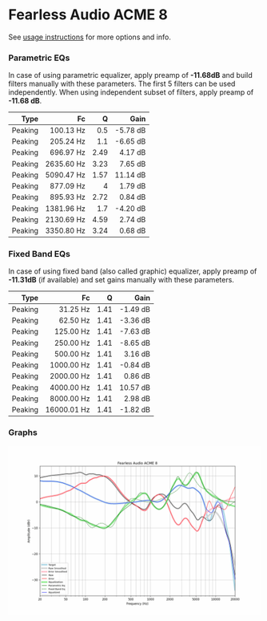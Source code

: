 # Fearless Audio ACME 8
See [usage instructions](https://github.com/jaakkopasanen/AutoEq#usage) for more options and info.

### Parametric EQs
In case of using parametric equalizer, apply preamp of **-11.68dB** and build filters manually
with these parameters. The first 5 filters can be used independently.
When using independent subset of filters, apply preamp of **-11.68 dB**.

| Type    | Fc         |    Q | Gain     |
|--------:|-----------:|-----:|---------:|
| Peaking | 100.13 Hz  | 0.5  | -5.78 dB |
| Peaking | 205.24 Hz  | 1.1  | -6.65 dB |
| Peaking | 696.97 Hz  | 2.49 | 4.17 dB  |
| Peaking | 2635.60 Hz | 3.23 | 7.65 dB  |
| Peaking | 5090.47 Hz | 1.57 | 11.14 dB |
| Peaking | 877.09 Hz  | 4    | 1.79 dB  |
| Peaking | 895.93 Hz  | 2.72 | 0.84 dB  |
| Peaking | 1381.96 Hz | 1.7  | -4.20 dB |
| Peaking | 2130.69 Hz | 4.59 | 2.74 dB  |
| Peaking | 3350.80 Hz | 3.24 | 0.68 dB  |

### Fixed Band EQs
In case of using fixed band (also called graphic) equalizer, apply preamp of **-11.31dB**
(if available) and set gains manually with these parameters.

| Type    | Fc          |    Q | Gain     |
|--------:|------------:|-----:|---------:|
| Peaking | 31.25 Hz    | 1.41 | -1.49 dB |
| Peaking | 62.50 Hz    | 1.41 | -3.36 dB |
| Peaking | 125.00 Hz   | 1.41 | -7.63 dB |
| Peaking | 250.00 Hz   | 1.41 | -8.65 dB |
| Peaking | 500.00 Hz   | 1.41 | 3.16 dB  |
| Peaking | 1000.00 Hz  | 1.41 | -0.84 dB |
| Peaking | 2000.00 Hz  | 1.41 | 0.86 dB  |
| Peaking | 4000.00 Hz  | 1.41 | 10.57 dB |
| Peaking | 8000.00 Hz  | 1.41 | 2.98 dB  |
| Peaking | 16000.01 Hz | 1.41 | -1.82 dB |

### Graphs
![](./Fearless%20Audio%20ACME%208.png)